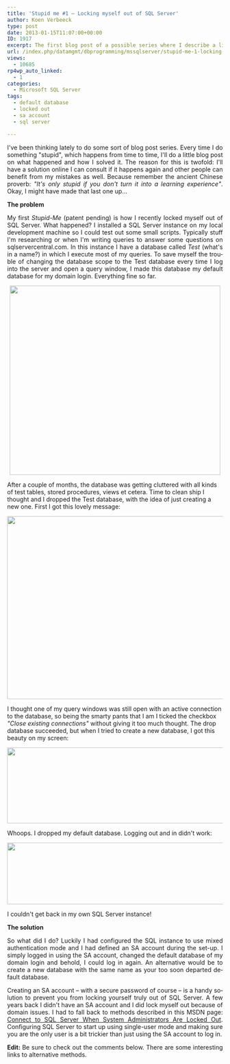 ```yaml
---
title: 'Stupid me #1 – Locking myself out of SQL Server'
author: Koen Verbeeck
type: post
date: 2013-01-15T11:07:00+00:00
ID: 1917
excerpt: The first blog post of a possible series where I describe a little problem I encountered and how I solved it.
url: /index.php/datamgmt/dbprogramming/mssqlserver/stupid-me-1-locking-myself/
views:
  - 10685
rp4wp_auto_linked:
  - 1
categories:
  - Microsoft SQL Server
tags:
  - default database
  - locked out
  - sa account
  - sql server

---
```

<p class="MsoNormal" style="text-align: justify; text-justify: inter-ideograph;">
  <span lang="EN-US">I've been thinking lately to do some sort of blog post series. Every time I do something "stupid", which happens from time to time, I'll do a little blog post on what happened and how I solved it. The reason for this is twofold: I'll have a solution online I can consult if it happens again and other people can benefit from my mistakes as well. Because remember the ancient Chinese proverb: <em>"It's only stupid if you don't turn it into a learning experience"</em>. Okay, I might have made that last one up...</span>
</p>

<p class="MsoNormal" style="text-align: justify; text-justify: inter-ideograph;">
  <strong><span lang="EN-US">The problem</span></strong>
</p>

<p class="MsoNormal" style="text-align: justify; text-justify: inter-ideograph;">
  <span lang="EN-US">My first <em>Stupid-Me</em> (patent pending) is how I recently locked myself out of SQL Server. What happened? I installed a SQL Server instance on my local development machine so I could test out some small scripts. Typically stuff I'm researching or when I'm writing queries to answer some questions on sqlservercentral.com. In this instance I have a database called <em>Test</em> (what's in a name?) in which I execute most of my queries. To save myself the trouble of changing the database scope to the Test database every time I log into the server and open a query window, I made this database my default database for my domain login. Everything fine so far.</span>
</p>

<p class="MsoNormal" style="text-align: center;">
  <a href="/media/users/koenverbeeck/StupidMe1/login.png?mtime=1358236062"><img src="https://lessthandot.z19.web.core.windows.net/wp-content/uploads/users/koenverbeeck/StupidMe1/login.png?mtime=1358236062" alt="" width="492" height="442" /></a>
</p>

<span style="text-align: justify;">After a couple of months, the database was getting cluttered with all kinds of test tables, stored procedures, views et cetera. Time to clean ship I thought and I dropped the Test database, with the idea of just creating a new one. First I got this lovely message:</span>

<p class="MsoNormal" style="text-align: justify; text-justify: inter-ideograph;">
  <span lang="EN-US"> </span>
</p>

<div class="image_block">
  <a href="/media/users/koenverbeeck/StupidMe1/error_inuse.png?mtime=1358236018"><img src="https://lessthandot.z19.web.core.windows.net/wp-content/uploads/users/koenverbeeck/StupidMe1/error_inuse.png?mtime=1358236018" alt="" width="560" height="427" /></a>
</div>

<span style="text-align: justify;">I thought one of my query windows was still open with an active connection to the database, so being the smarty pants that I am I ticked the checkbox </span>_"Close existing connections"_ <span style="text-align: justify;">without giving it too much thought. The drop database succeeded, but when I tried to create a new database, I got this beauty on my screen:</span>

<p class="MsoNormal" style="text-align: justify; text-justify: inter-ideograph;">
  <span lang="EN-US"> </span>
</p>

<div class="image_block">
  <a href="/media/users/koenverbeeck/StupidMe1/error1.png?mtime=1358235987"><img src="https://lessthandot.z19.web.core.windows.net/wp-content/uploads/users/koenverbeeck/StupidMe1/error1.png?mtime=1358235987" alt="" width="536" height="177" /></a>
</div>

<span style="text-align: justify;">Whoops. I dropped my default database. Logging out and in didn't work:</span>

<p class="MsoNormal" style="text-align: justify; text-justify: inter-ideograph;">
  <span lang="EN-US"> </span>
</p>

<div class="image_block">
  <div class="image_block">
    <a href="/media/users/koenverbeeck/StupidMe1/error2.png?mtime=1358235996"><img src="https://lessthandot.z19.web.core.windows.net/wp-content/uploads/users/koenverbeeck/StupidMe1/error2.png?mtime=1358235996" alt="" width="536" height="144" /></a>
  </div>
</div>

<p style="text-align: justify;">
  I couldn't get back in my own SQL Server instance!
</p>

<p class="MsoNormal" style="text-align: justify;">
  <strong><span lang="EN-US">The solution</span></strong>
</p>

<p class="MsoNormal" style="text-align: justify;">
  <span lang="EN-US">So what did I do? Luckily I had configured the SQL instance to use mixed authentication mode and I had defined an SA account during the set-up. I simply logged in using the SA account, changed the default database of my domain login and behold, I could log in again. An alternative would be to create a new database with the same name as your too soon departed default database.</span>
</p>

<p class="MsoNormal" style="text-align: justify;">
  <span lang="EN-US">Creating an SA account – with a secure password of course – is a handy solution to prevent you from locking yourself truly out of SQL Server. A few years back I didn't have an SA account and I did lock myself out because of domain issues. I had to fall back to methods described in this MSDN page: </span><a href="http://msdn.microsoft.com/en-us/library/dd207004.aspx"><span lang="EN-US">Connect to SQL Server When System Administrators Are Locked Out</span></a><span lang="EN-US">. Configuring SQL Server to start up using single-user mode and making sure you are the only user is a bit trickier than just using the SA account to log in.</span>
</p>

<p class="MsoNormal" style="text-align: justify;">
  <span lang="EN-US"><strong>Edit: </strong>Be sure to check out the comments below. There are some interesting links to alternative methods.</span>
</p>